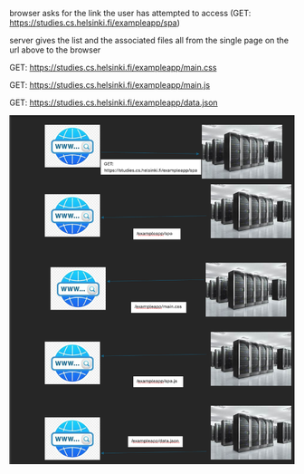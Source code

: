 browser asks for the link the user has attempted to access (GET: https://studies.cs.helsinki.fi/exampleapp/spa)

server gives the list and the associated files all from the single page on the url above to the browser

GET: https://studies.cs.helsinki.fi/exampleapp/main.css

GET: https://studies.cs.helsinki.fi/exampleapp/main.js

GET: https://studies.cs.helsinki.fi/exampleapp/data.json

![alt text](image.png)